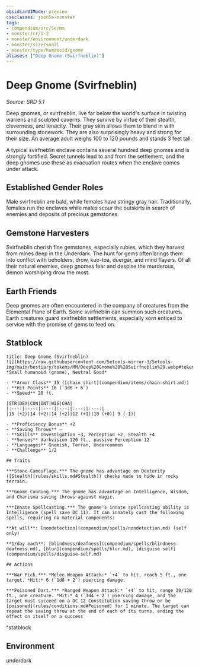 ```yaml
---
obsidianUIMode: preview
cssclasses: json5e-monster
tags:
- compendium/src/5e/mm
- monster/cr/1-2
- monster/environment/underdark
- monster/size/small
- monster/type/humanoid/gnome
aliases: ["Deep Gnome (Svirfneblin)"]
---
```

# Deep Gnome (Svirfneblin)
*Source: SRD 5.1*  

Deep gnomes, or svirfneblin, live far below the world's surface in twisting warrens and sculpted caverns. They survive by virtue of their stealth, cleverness, and tenacity. Their gray skin allows them to blend in with surrounding stonework. They are also surprisingly heavy and strong for their size. An average adult weighs 100 to 120 pounds and stands 3 feet tall.

A typical svirfneblin enclave contains several hundred deep gnomes and is strongly fortified. Secret tunnels lead to and from the settlement, and the deep gnomes use these as evacuation routes when the enclave comes under attack.

## Established Gender Roles

Male svirfneblin are bald, while females have stringy gray hair. Traditionally, females run the enclaves while males scour the outskirts in search of enemies and deposits of precious gemstones.

## Gemstone Harvesters

Svirfneblin cherish fine gemstones, especially rubies, which they harvest from mines deep in the Underdark. The hunt for gems often brings them into conflict with beholders, drow, kuo-toa, duergar, and mind flayers. Of all their natural enemies, deep gnomes fear and despise the murderous, demon worshiping drow the most.

## Earth Friends

Deep gnomes are often encountered in the company of creatures from the Elemental Plane of Earth. Some svirfneblin can summon such creatures. Earth creatures guard svirfneblin settlements, especially xorn enticed to service with the promise of gems to feed on.

## Statblock

```ad-statblock
title: Deep Gnome (Svirfneblin)
![](https://raw.githubusercontent.com/5etools-mirror-3/5etools-img/main/bestiary/tokens/MM/Deep%20Gnome%20%28Svirfneblin%29.webp#token)
*Small humanoid (gnome), Neutral Good*

- **Armor Class** 15 ([chain shirt](compendium/items/chain-shirt.md))
- **Hit Points** 16 (`3d6 + 6`)
- **Speed** 20 ft.

|STR|DEX|CON|INT|WIS|CHA|
|:---:|:---:|:---:|:---:|:---:|:---:|
|15 (+2)|14 (+2)|14 (+2)|12 (+1)|10 (+0)| 9 (-1)|

- **Proficiency Bonus** +2
- **Saving Throws** ⏤
- **Skills** Investigation +3, Perception +2, Stealth +4
- **Senses** darkvision 120 ft., passive Perception 12
- **Languages** Gnomish, Terran, Undercommon
- **Challenge** 1/2

## Traits

***Stone Camouflage.*** The gnome has advantage on Dexterity ([Stealth](rules/skills.md#Stealth)) checks made to hide in rocky terrain.

***Gnome Cunning.*** The gnome has advantage on Intelligence, Wisdom, and Charisma saving throws against magic.

***Innate Spellcasting.*** The gnome's innate spellcasting ability is Intelligence (spell save DC 11). It can innately cast the following spells, requiring no material components:

**At will**: [nondetection](compendium/spells/nondetection.md) (self only)

**1/day each**: [blindness/deafness](compendium/spells/blindness-deafness.md), [blur](compendium/spells/blur.md), [disguise self](compendium/spells/disguise-self.md)

## Actions

***War Pick.*** *Melee Weapon Attack:* `+4` to hit, reach 5 ft., one target. *Hit:* 6 (`1d8 + 2`) piercing damage.

***Poisoned Dart.*** *Ranged Weapon Attack:* `+4` to hit, range 30/120 ft., one creature. *Hit:* 4 (`1d4 + 2`) piercing damage, and the target must succeed on a DC 12 Constitution saving throw or be [poisoned](rules/conditions.md#Poisoned) for 1 minute. The target can repeat the saving throw at the end of each of its turns, ending the effect on itself on a success
```
^statblock

## Environment

underdark
